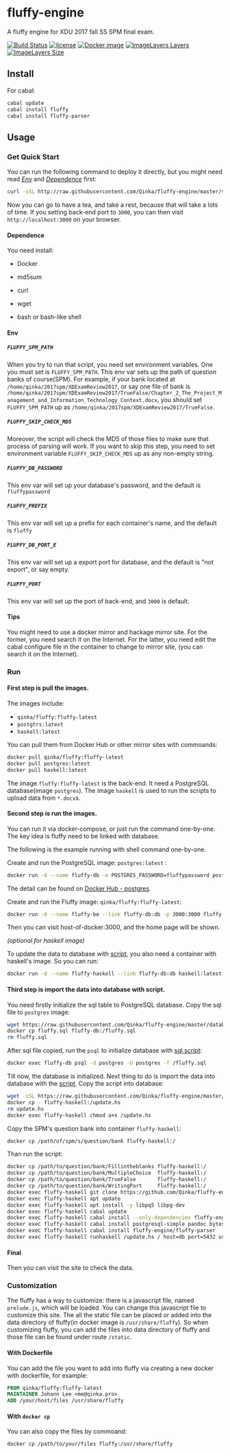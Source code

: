 # fluffy-engine
A fluffy engine for XDU 2017 fall SS SPM final exam.

[![Build Status](https://travis-ci.org/Qinka/fluffy-engine.svg?branch=master)](https://travis-ci.org/Qinka/fluffy-engine)
[![license](https://img.shields.io/github/license/qinka/fluffy-engine.svg)](https://github.com/Qinka/fluffy-engine/blob/master/LICENSE)
[![Docker image](https://img.shields.io/badge/docker-image-orange.svg)](https://hub.docker.com/r/qinka/fluffy/)
[![ImageLayers Layers](https://img.shields.io/imagelayers/layers/qinka/fluffy/fluffy-latest.svg)](https://hub.docker.com/r/qinka/fluffy/)
[![ImageLayers Size](https://img.shields.io/imagelayers/image-size/qinka/fluffy/fluffy-latest.svg)](https://hub.docker.com/r/qinka/fluffy/)

## Install

For cabal:
```bash
cabal update
cabal install fluffy
cabal install fluffy-parser
```

## Usage

### Get Quick Start

You can run the following command to deploy it directly, but you might need read *[Env](#Env)* and *[Dependence](#Dependence)* first:
```bash
curl -sSL http://raw.githubusercontent.com/Qinka/fluffy-engine/master/scripts/simple-run.sh | sh
```
Now you can go to have a tea, and take a rest, because that will take a lots of time.
If you setting back-end port to `3000`, you can then visit `http://localhost:3000` on your browser.

#### Dependence

You need install:

* Docker

* md5sum

* curl

* wget

* bash or bash-like shell

#### Env

##### `FLUFFY_SPM_PATH`
When you try to run that script, you need set environment variables.
One you must set is `FLUFFY_SPM_PATH`. This env var sets up the path of question banks of course(SPM).
For example, if your bank located at `/home/qinka/2017spm/XDExamReview2017`,
or say one file of bank is `/home/qinka/2017spm/XDExamReview2017/TrueFalse/Chapter_2_The_Project_Management_and_Information_Technology_Context.docx`,
you should set `FLUFFY_SPM_PATH` up as `/home/qinka/2017spm/XDExamReview2017/TrueFalse`.

##### `FLUFFY_SKIP_CHECK_MD5`
Moreover, the script will check the MD5 of those files to make sure that process of parsing will work.
If you want to skip this step, you need to set environment variable `FLUFFY_SKIP_CHECK_MD5` up as any non-empty string.

##### `FLUFFY_DB_PASSWORD`

This env var will set up your database's password, and the default is `fluffypassword`

##### `FLUFFY_PREFIX`

This env var will set up a prefix for each container's name, and the default is `fluffy`

##### `FLUFFY_DB_PORT_E`

This env var will set up a export port for database, and the default is "not export", or say empty.

##### `FLUFFY_PORT`

This env var will set up the port of back-end, and `3000` is default.

#### Tips

You might need to use a docker mirror and hackage mirror site.
For the former, you need search it on the Internet.
For the latter, you need edit the cabal configure file in the container to change to mirror site, (you can search it on the Internet).

### Run

#### First step is pull the images.

The images include:

* `qinka/fluffy:fluffy-latest`
* `postgtrs:latest`
* `haskell:latest`

You can pull them from Docker Hub or other mirror sites with commoands:

```bash
docker pull qinka/fluffy:fluffy-latest
docker pull postgres:latest
docker pull haskell:latest
```

The image `fluffy:fluffy-latest` is the back-end.
It need a PostgreSQL database(image `postgres`).
The image `haskell` is used to run the scripts to upload data from `*.docx`s.

#### Second step is run the images.

You can run it via docker-compose, or just run the command one-by-one.
The key idea is fluffy need to be linked with database.

The following is the example running with shell command one-by-one.

Create and run the PostgreSQL image: `postgres:latest` :
```bash
docker run -d --name fluffy-db -e POSTGRES_PASSWORD=fluffypassword postgres:latest
```
The detail can be found on [Docker Hub - postgres](https://hub.docker.com/_/postgres/).

Create and run the Fluffy image: `qinka/fluffy:fluffy-latest`:
```bash
docker run -d --name fluffy-be --link fluffy-db:db -p 3000:3000 fluffy:fluffy-latest -c "fluffy 3000 host=db port=5432 user=postgres password=fluffypassword"
```

Then you can visit host-of-docker:3000, and the home page will be shown.

*(optional for haskell image)*

To update the data to database with [script](scripts/update.hs), you also need
a container with haskell's image.
So you can run:
```bash
docker run -d --name fluffy-haskell --link fluffy-db:db haskell:latest
```

#### Third step is import the data into database with script.

You need firstly initialize the sql table to PostgreSQL database.
Copy the sql file to `postgres` image:
```bash
wget https://raw.githubusercontent.com/Qinka/fluffy-engine/master/database/fluffy.sql 
docker cp fluffy.sql fluffy-db:/fluffy.sql
rm fluffy.sql
```
After sql file copied, run the `psql` to initialize database with [sql script](database/fluffy.sql):
```bash
docker exec fluffy-db psql -d postgres -U postgres -f /fluffy.sql
```

Till now, the database is initialized. Next thing to do is import the data into database
with the [script](scripts/update.hs).
Copy the script into database:
```bash
wget -sSL https://raw.githubusercontent.com/Qinka/fluffy-engine/master/scripts/update.sh
docker cp - fluffy-haskell:/update.hs
rm update.hs
docker exec fluffy-haskell chmod a+x /update.hs
```
Copy the SPM's question bank into container `fluffy-haskell`:
```bash
docker cp /path/of/spm/s/question/bank fluffy-haskell:/
```
Than  run the script:
```bash
docker cp /path/to/question/bank/Fillintheblanks fluffy-haskell:/
docker cp /path/to/question/bank/MultipleChoice  fluffy-haskell:/
docker cp /path/to/question/bank/TrueFalse       fluffy-haskell:/
docker cp /path/to/question/bank/WritingPart     fluffy-haskell:/
docker exec fluffy-haskell git clone https://github.com/Qinka/fluffy-engine.git
docker exec fluffy-haskell apt update
docker exec fluffy-haskell apt install -y libpq5 libpg-dev
docker exec fluffy-haskell cabal update
docker exec fluffy-haskell cabal install --only-dependencies fluffy-engine/fluffy-parser
docker exec fluffy-haskell cabal install postgresql-simple pandoc bytestring monad-logger fast-logger text
docker exec fluffy-haskell cabal install fluffy-engine/fluffy-parser
docker exec fluffy-haskell runhaskell /update.hs / host=db port=5432 user=postgres password=fluffypassword
```

#### Final

Then you can visit the site to check the data.

### Customization

The fluffy has a way to customize: there is a javascript file, named `prelude.js`, which will be loaded. You can change this javascript file to customize this site.
The all the static file can be placed or added into the data directory of fluffy(in docker image is `/usr/share/fluffy`).
So when customizing fluffy, you can add the files into data directory of fluffy and those file can be found under route `/static`.

#### With Dockerfile

You can add the file you want to add into fluffy via creating a new docker with dockerfile, for example:
```Dockerfile
FROM qinka/fluffy:fluffy-latest
MAINTAINER Johann Lee <me@qinka.pro>
ADD /your/host/files /usr/share/fluffy
```

#### With `docker cp`

You can also copy the files by commoand:
```
docker cp /path/to/your/files fluffy:/usr/share/fluffy
```
